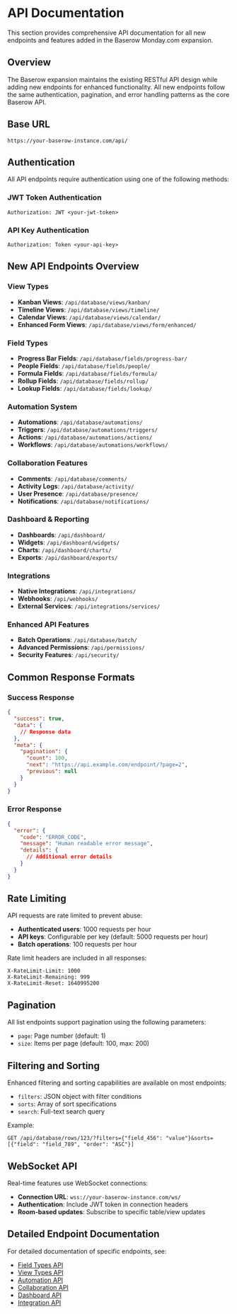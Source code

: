 # API Documentation

This section provides comprehensive API documentation for all new endpoints and features added in the Baserow Monday.com expansion.

## Overview

The Baserow expansion maintains the existing RESTful API design while adding new endpoints for enhanced functionality. All new endpoints follow the same authentication, pagination, and error handling patterns as the core Baserow API.

## Base URL

```
https://your-baserow-instance.com/api/
```

## Authentication

All API endpoints require authentication using one of the following methods:

### JWT Token Authentication
```http
Authorization: JWT <your-jwt-token>
```

### API Key Authentication
```http
Authorization: Token <your-api-key>
```

## New API Endpoints Overview

### View Types
- **Kanban Views**: `/api/database/views/kanban/`
- **Timeline Views**: `/api/database/views/timeline/`
- **Calendar Views**: `/api/database/views/calendar/`
- **Enhanced Form Views**: `/api/database/views/form/enhanced/`

### Field Types
- **Progress Bar Fields**: `/api/database/fields/progress-bar/`
- **People Fields**: `/api/database/fields/people/`
- **Formula Fields**: `/api/database/fields/formula/`
- **Rollup Fields**: `/api/database/fields/rollup/`
- **Lookup Fields**: `/api/database/fields/lookup/`

### Automation System
- **Automations**: `/api/database/automations/`
- **Triggers**: `/api/database/automations/triggers/`
- **Actions**: `/api/database/automations/actions/`
- **Workflows**: `/api/database/automations/workflows/`

### Collaboration Features
- **Comments**: `/api/database/comments/`
- **Activity Logs**: `/api/database/activity/`
- **User Presence**: `/api/database/presence/`
- **Notifications**: `/api/database/notifications/`

### Dashboard & Reporting
- **Dashboards**: `/api/dashboard/`
- **Widgets**: `/api/dashboard/widgets/`
- **Charts**: `/api/dashboard/charts/`
- **Exports**: `/api/dashboard/exports/`

### Integrations
- **Native Integrations**: `/api/integrations/`
- **Webhooks**: `/api/webhooks/`
- **External Services**: `/api/integrations/services/`

### Enhanced API Features
- **Batch Operations**: `/api/database/batch/`
- **Advanced Permissions**: `/api/permissions/`
- **Security Features**: `/api/security/`

## Common Response Formats

### Success Response
```json
{
  "success": true,
  "data": {
    // Response data
  },
  "meta": {
    "pagination": {
      "count": 100,
      "next": "https://api.example.com/endpoint/?page=2",
      "previous": null
    }
  }
}
```

### Error Response
```json
{
  "error": {
    "code": "ERROR_CODE",
    "message": "Human readable error message",
    "details": {
      // Additional error details
    }
  }
}
```

## Rate Limiting

API requests are rate limited to prevent abuse:
- **Authenticated users**: 1000 requests per hour
- **API keys**: Configurable per key (default: 5000 requests per hour)
- **Batch operations**: 100 requests per hour

Rate limit headers are included in all responses:
```http
X-RateLimit-Limit: 1000
X-RateLimit-Remaining: 999
X-RateLimit-Reset: 1640995200
```

## Pagination

All list endpoints support pagination using the following parameters:
- `page`: Page number (default: 1)
- `size`: Items per page (default: 100, max: 200)

## Filtering and Sorting

Enhanced filtering and sorting capabilities are available on most endpoints:
- `filters`: JSON object with filter conditions
- `sorts`: Array of sort specifications
- `search`: Full-text search query

Example:
```
GET /api/database/rows/123/?filters={"field_456": "value"}&sorts=[{"field": "field_789", "order": "ASC"}]
```

## WebSocket API

Real-time features use WebSocket connections:
- **Connection URL**: `wss://your-baserow-instance.com/ws/`
- **Authentication**: Include JWT token in connection headers
- **Room-based updates**: Subscribe to specific table/view updates

## Detailed Endpoint Documentation

For detailed documentation of specific endpoints, see:
- [Field Types API](./field-types.md)
- [View Types API](./view-types.md)
- [Automation API](./automation.md)
- [Collaboration API](./collaboration.md)
- [Dashboard API](./dashboard.md)
- [Integration API](./integrations.md)